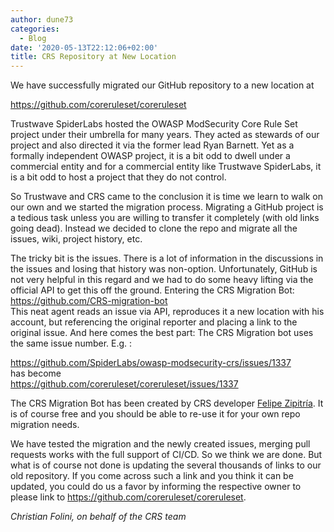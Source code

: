 ```yaml
---
author: dune73
categories:
  - Blog
date: '2020-05-13T22:12:06+02:00'
title: CRS Repository at New Location
---
```


We have successfully migrated our GitHub repository to a new location at  
  
<https://github.com/coreruleset/coreruleset>  
  
Trustwave SpiderLabs hosted the OWASP ModSecurity Core Rule Set project under their umbrella for many years. They acted as stewards of our project and also directed it via the former lead Ryan Barnett. Yet as a formally independent OWASP project, it is a bit odd to dwell under a commercial entity and for a commercial entity like Trustwave SpiderLabs, it is a bit odd to host a project that they do not control.  
  
So Trustwave and CRS came to the conclusion it is time we learn to walk on our own and we started the migration process. Migrating a GitHub project is a tedious task unless you are willing to transfer it completely (with old links going dead). Instead we decided to clone the repo and migrate all the issues, wiki, project history, etc.  
  
The tricky bit is the issues. There is a lot of information in the discussions in the issues and losing that history was non-option. Unfortunately, GitHub is not very helpful in this regard and we had to do some heavy lifting via the official API to get this off the ground. Entering the CRS Migration Bot: <https://github.com/CRS-migration-bot>  
This neat agent reads an issue via API, reproduces it a new location with his account, but referencing the original reporter and placing a link to the original issue. And here comes the best part: The CRS Migration bot uses the same issue number. E.g. :  
  
<https://github.com/SpiderLabs/owasp-modsecurity-crs/issues/1337>  
has become  
<https://github.com/coreruleset/coreruleset/issues/1337>

The CRS Migration Bot has been created by CRS developer [Felipe Zipitría](https://www.fing.edu.uy/~fzipi/). It is of course free and you should be able to re-use it for your own repo migration needs.

We have tested the migration and the newly created issues, merging pull requests works with the full support of CI/CD. So we think we are done. But what is of course not done is updating the several thousands of links to our old repository. If you come across such a link and you think it can be updated, you could do us a favor by informing the respective owner to please link to <https://github.com/coreruleset/coreruleset>.  
  
*Christian Folini, on behalf of the CRS team*
